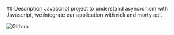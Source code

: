 ## Description
Javascript project to understand asyncronism with Javascript, we integrate our application with rick and morty api.

![Github](https://github.com/zearkiatos/async-rickandmorty-web/actions/workflows/action.yml/badge.svg)